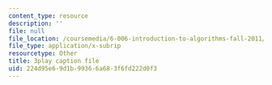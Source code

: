 ```yaml
---
content_type: resource
description: ''
file: null
file_location: /coursemedia/6-006-introduction-to-algorithms-fall-2011/224d95e69d1b99366a683f6fd222d0f3_0M_kIqhwbFo.srt
file_type: application/x-subrip
resourcetype: Other
title: 3play caption file
uid: 224d95e6-9d1b-9936-6a68-3f6fd222d0f3
---
```


